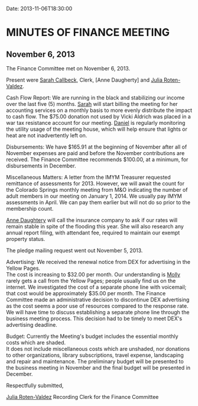 Date: 2013-11-06T18:30:00

[AnneDaugherty]: /Friends/AnneDaugherty
[DanielKidney]: /Friends/DanielKidney
[JuliaRoten-Valdez]: /Friends/JuliaRoten-Valdez
[MollyWingate]: /Friends/MollyWingate
[SarahCallbeck]: /Friends/SarahCallbeck


# MINUTES OF FINANCE MEETING
## November 6, 2013

The Finance Committee met on November 6, 2013.

Present were [Sarah Callbeck][SarahCallbeck], Clerk, [Anne Daugherty] and [Julia Roten-Valdez][JuliaRoten-Valdez].

Cash Flow Report:  We are running in the black and stabilizing our income over 
the last five (5) months.  [Sarah][SarahCallbeck] will start billing the meeting 
for her accounting services on a monthly basis to more evenly distribute the impact 
to cash flow.  The $75.00 donation not used by Vicki Aldrich was placed in a war 
tax resistance account for our meeting.  [Daniel][DanielKidney] is regularly monitoring 
the utility usage of the meeting house, which will help ensure that lights or heat are 
not inadvertently left on.

Disbursements:  We have $165.91 at the beginning of November after all of November 
expenses are paid and before the November contributions are received.  The Finance 
Committee recommends $100.00, at a minimum, for disbursements in December.

Miscellaneous Matters:  A letter from the IMYM Treasurer requested remittance of 
assessments for 2013.  However, we will await the count for the Colorado Springs 
monthly meeting from M&O indicating the number of adult members in our meeting 
on January 1, 2014.  We usually pay IMYM assessments in April.  We can pay them 
earlier but will not do so prior to the membership count.

[Anne Daughtery][AnneDaugherty] will call the insurance company to ask if our rates 
will remain stable in spite of the flooding this year.  She will also research any 
annual report filing, with attendant fee, required to maintain our exempt property status.

The pledge mailing request went out November 5, 2013.

Advertising:  We received the renewal notice from DEX for advertising in the Yellow Pages.  
The cost is increasing to $32.00 per month.  Our understanding is [Molly][MollyWingate] 
rarely gets a call from the Yellow Pages; people usually find us on the internet.  We 
investigated the cost of a separate phone line with voicemail; that cost would be 
approximately $35.00 per month.  The Finance Committee made an administrative decision 
to discontinue DEX advertising as the cost seems a poor use of resources compared to the 
response rate.  We will have time to discuss establishing a separate phone line through the 
business meeting process.  This decision had to be timely to meet DEX's advertising deadline.

Budget:  Currently the Meeting's budget includes the essential monthly costs which are shaded.  
It does not include miscellaneous costs which are unshaded, nor donations to other organizations, 
library subscriptions, travel expense, landscaping and repair and maintenance.  The preliminary 
budget will be presented to the business meeting in November and the final budget will be 
presented in December.

Respectfully submitted,

[Julia Roten-Valdez][JuliaRoten-Valdez]
Recording Clerk for the Finance Committee

